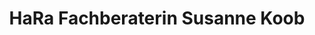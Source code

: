 ---
title: "HaRa Fachberaterin Susanne Koob"
url: /braunfels/hara-fachberaterin-susanne-koob/
shop: Drogerie
---